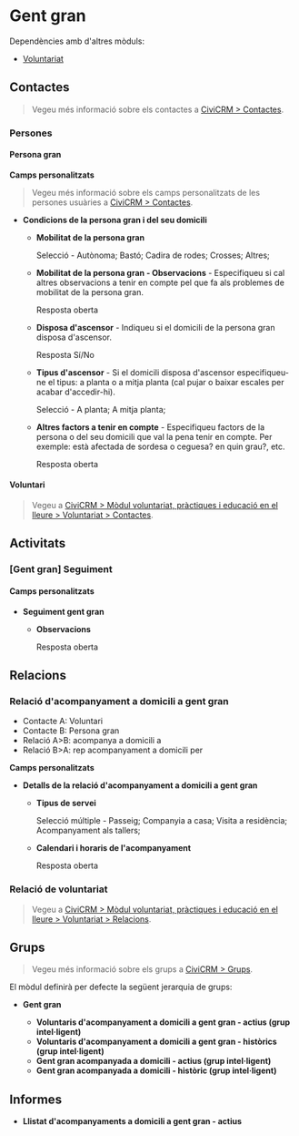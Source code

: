 # Gent gran

Dependències amb d'altres mòduls:

- [Voluntariat](/voluntariat-practiques-educacio-lleure/voluntariat/index.md)

## Contactes

> Vegeu més informació sobre els contactes a [CiviCRM > Contactes](/civicrm/contactes/).

### Persones

#### Persona gran

**Camps personalitzats**

> Vegeu més informació sobre els camps personalitzats de les persones usuàries a [CiviCRM > Contactes](/civicrm/contactes/#usuaris).

- **Condicions de la persona gran i del seu domicili**

    - **Mobilitat de la persona gran**

        Selecció - Autònoma; Bastó; Cadira de rodes; Crosses; Altres;

    - **Mobilitat de la persona gran - Observacions** - Especifiqueu si cal altres observacions a tenir en compte pel que fa als problemes de mobilitat de la persona gran.

        Resposta oberta

    - **Disposa d'ascensor** - Indiqueu si el domicili de la persona gran disposa d'ascensor.

        Resposta Sí/No

    - **Tipus d'ascensor** - Si el domicili disposa d'ascensor especifiqueu-ne el tipus: a planta o a mitja planta (cal pujar o baixar escales per acabar d'accedir-hi).

        Selecció -  A planta; A mitja planta;

    - **Altres factors a tenir en compte** -  Especifiqueu factors de la persona o del seu domicili que val la pena tenir en compte. Per exemple: està afectada de sordesa o ceguesa? en quin grau?, etc.

        Resposta oberta

#### Voluntari

 > Vegeu a [CiviCRM > Mòdul voluntariat, pràctiques i educació en el lleure > Voluntariat > Contactes](/voluntariat-practiques-educacio-lleure/voluntariat/contactes/#voluntariaria).

## Activitats

### [Gent gran] Seguiment

#### Camps personalitzats

- **Seguiment gent gran**

    - **Observacions**

        Resposta oberta

## Relacions

### Relació d'acompanyament a domicili a gent gran

- Contacte A: Voluntari
- Contacte B: Persona gran
- Relació A>B: acompanya a domicili a
- Relació B>A: rep acompanyament a domicili per

**Camps personalitzats**

- **Detalls de la relació d'acompanyament a domicili a gent gran**

    - **Tipus de servei**

        Selecció múltiple - Passeig; Companyia a casa; Visita a residència; Acompanyament als tallers;

    - **Calendari i horaris de l'acompanyament**

        Resposta oberta


### Relació de voluntariat

> Vegeu a [CiviCRM > Mòdul voluntariat, pràctiques i educació en el lleure > Voluntariat > Relacions](/voluntariat-practiques-educacio-lleure/voluntariat/relacions/#es-voluntariaria-a-te-de-voluntariaria-a).

## Grups

> Vegeu més informació sobre els grups a [CiviCRM > Grups](/civicrm/grups/).

El mòdul definirà per defecte la següent jerarquia de grups:

- **Gent gran**

    - **Voluntaris d'acompanyament a domicili a gent gran - actius (grup intel·ligent)**
    - **Voluntaris d'acompanyament a domicili a gent gran - històrics (grup intel·ligent)**
    - **Gent gran acompanyada a domicili - actius (grup intel·ligent)**
    - **Gent gran acompanyada a domicili - històric (grup intel·ligent)**

## Informes

- **Llistat d'acompanyaments a domicili a gent gran - actius**
